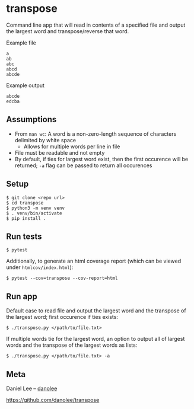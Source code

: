 transpose
===========

Command line app that will read in contents of a specified file and output the largest word and transpose/reverse that word.

Example file
```
a
ab
abc
abcd
abcde
```
 
Example output
```
abcde
edcba
```

## Assumptions

- From `man wc`: A word is a non-zero-length sequence of characters delimited by white space
    - Allows for multiple words per line in file
- File must be readable and not empty
- By default, if ties for largest word exist, then the first occurence will be returned; `-a` flag can be passed to return all occurences

## Setup

    $ git clone <repo url>
    $ cd transpose
    $ python3 -m venv venv
    $ . venv/bin/activate
    $ pip install .

## Run tests

    $ pytest

Additionally, to generate an html coverage report (which can be viewed under `htmlcov/index.html`):

    $ pytest --cov=transpose --cov-report=html

## Run app

Default case to read file and output the largest word and the transpose of the largest word; first occurence if ties exists:

    $ ./transpose.py </path/to/file.txt>

If multiple words tie for the largest word, an option to output all of largest words and the transpose of the largest words as lists:

    $ ./transpose.py </path/to/file.txt> -a

## Meta

Daniel Lee – [danolee](https://github.com/danolee)

https://github.com/danolee/transpose